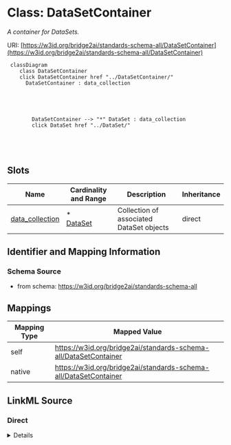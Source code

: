 

# Class: DataSetContainer 


_A container for DataSets._





URI: [https://w3id.org/bridge2ai/standards-schema-all/DataSetContainer](https://w3id.org/bridge2ai/standards-schema-all/DataSetContainer)





```mermaid
 classDiagram
    class DataSetContainer
    click DataSetContainer href "../DataSetContainer/"
      DataSetContainer : data_collection
        
          
    
        
        
        DataSetContainer --> "*" DataSet : data_collection
        click DataSet href "../DataSet/"
    

        
      
```




<!-- no inheritance hierarchy -->


## Slots

| Name | Cardinality and Range | Description | Inheritance |
| ---  | --- | --- | --- |
| [data_collection](data_collection.md) | * <br/> [DataSet](DataSet.md) | Collection of associated DataSet objects | direct |










## Identifier and Mapping Information






### Schema Source


* from schema: https://w3id.org/bridge2ai/standards-schema-all




## Mappings

| Mapping Type | Mapped Value |
| ---  | ---  |
| self | https://w3id.org/bridge2ai/standards-schema-all/DataSetContainer |
| native | https://w3id.org/bridge2ai/standards-schema-all/DataSetContainer |






## LinkML Source

<!-- TODO: investigate https://stackoverflow.com/questions/37606292/how-to-create-tabbed-code-blocks-in-mkdocs-or-sphinx -->

### Direct

<details>
```yaml
name: DataSetContainer
description: A container for DataSets.
from_schema: https://w3id.org/bridge2ai/standards-schema-all
slots:
- data_collection

```
</details>

### Induced

<details>
```yaml
name: DataSetContainer
description: A container for DataSets.
from_schema: https://w3id.org/bridge2ai/standards-schema-all
attributes:
  data_collection:
    name: data_collection
    description: Collection of associated DataSet objects.
    from_schema: https://w3id.org/bridge2ai/standards-schema-all
    rank: 1000
    alias: data_collection
    owner: DataSetContainer
    domain_of:
    - DataSetContainer
    range: DataSet
    multivalued: true
    inlined: true
    inlined_as_list: true

```
</details>